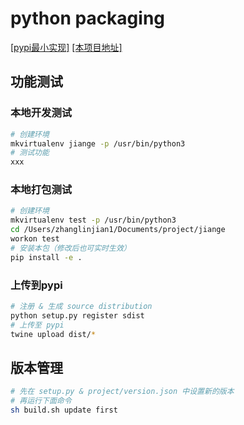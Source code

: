 # python packaging

[[pypi最小实现]](https://python-packaging.readthedocs.io/en/latest/minimal.html) [[本项目地址]](https://pypi.org/project/jiange/)

## 功能测试

### 本地开发测试

```bash
# 创建环境
mkvirtualenv jiange -p /usr/bin/python3
# 测试功能
xxx
```

### 本地打包测试

```bash
# 创建环境
mkvirtualenv test -p /usr/bin/python3
cd /Users/zhanglinjian1/Documents/project/jiange
workon test
# 安装本包（修改后也可实时生效）
pip install -e .
```

### 上传到pypi

```bash
# 注册 & 生成 source distribution
python setup.py register sdist
# 上传至 pypi
twine upload dist/*
```

## 版本管理

```bash
# 先在 setup.py & project/version.json 中设置新的版本
# 再运行下面命令
sh build.sh update first
```
